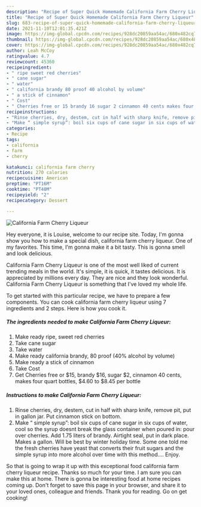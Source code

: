```yaml
---
description: "Recipe of Super Quick Homemade California Farm Cherry Liqueur"
title: "Recipe of Super Quick Homemade California Farm Cherry Liqueur"
slug: 683-recipe-of-super-quick-homemade-california-farm-cherry-liqueur
date: 2021-11-10T12:01:35.421Z
image: https://img-global.cpcdn.com/recipes/928dc20859aa54ac/680x482cq70/california-farm-cherry-liqueur-recipe-main-photo.jpg
thumbnail: https://img-global.cpcdn.com/recipes/928dc20859aa54ac/680x482cq70/california-farm-cherry-liqueur-recipe-main-photo.jpg
cover: https://img-global.cpcdn.com/recipes/928dc20859aa54ac/680x482cq70/california-farm-cherry-liqueur-recipe-main-photo.jpg
author: Leah McCoy
ratingvalue: 4.7
reviewcount: 45360
recipeingredient:
- " ripe sweet red cherries"
- " cane sugar"
- " water"
- " california brandy 80 proof 40 alcohol by volume"
- " a stick of cinnamon"
- " Cost"
- " Cherries free or 15 brandy 16 sugar 2 cinnamon 40 cents makes four quart bottles 460 to 845 per bottle"
recipeinstructions:
- "Rinse cherries, dry, destem, cut in half with sharp knife, remove pit, put in gallon jar. Put cinnamon stick on bottom."
- "Make “ simple syrup”: boil six cups of cane sugar in six cups of water, cool so the syrup doesnt break the glass container when poured in: pour over cherries. Add 1.75 liters of brandy. Airtight seal, put in dark place. Makes a gallon. Will be best by winter holiday time. Some one told me the fresh cherries have yeast that converts their fruit sugars and the simple syrup into more alcohol over time with this method…. Enjoy."
categories:
- Recipe
tags:
- california
- farm
- cherry

katakunci: california farm cherry 
nutrition: 270 calories
recipecuisine: American
preptime: "PT16M"
cooktime: "PT40M"
recipeyield: "2"
recipecategory: Dessert

---
```



![California Farm Cherry Liqueur](https://img-global.cpcdn.com/recipes/928dc20859aa54ac/680x482cq70/california-farm-cherry-liqueur-recipe-main-photo.jpg)

Hey everyone, it is Louise, welcome to our recipe site. Today, I'm gonna show you how to make a special dish, california farm cherry liqueur. One of my favorites. This time, I'm gonna make it a bit tasty. This is gonna smell and look delicious.



California Farm Cherry Liqueur is one of the most well liked of current trending meals in the world. It's simple, it is quick, it tastes delicious. It is appreciated by millions every day. They are nice and they look wonderful. California Farm Cherry Liqueur is something that I've loved my whole life.


To get started with this particular recipe, we have to prepare a few components. You can cook california farm cherry liqueur using 7 ingredients and 2 steps. Here is how you cook it.

<!--inarticleads1-->

##### The ingredients needed to make California Farm Cherry Liqueur:

1. Make ready  ripe, sweet red cherries
1. Take  cane sugar
1. Take  water
1. Make ready  california brandy, 80 proof (40% alcohol by volume)
1. Make ready  a stick of cinnamon
1. Take  Cost
1. Get  Cherries free or $15, brandy $16, sugar $2, cinnamon 40 cents, makes four quart bottles, $4.60 to $8.45 per bottle




<!--inarticleads2-->

##### Instructions to make California Farm Cherry Liqueur:

1. Rinse cherries, dry, destem, cut in half with sharp knife, remove pit, put in gallon jar. Put cinnamon stick on bottom.
1. Make “ simple syrup”: boil six cups of cane sugar in six cups of water, cool so the syrup doesnt break the glass container when poured in: pour over cherries. Add 1.75 liters of brandy. Airtight seal, put in dark place. Makes a gallon. Will be best by winter holiday time. Some one told me the fresh cherries have yeast that converts their fruit sugars and the simple syrup into more alcohol over time with this method…. Enjoy.




So that is going to wrap it up with this exceptional food california farm cherry liqueur recipe. Thanks so much for your time. I am sure you can make this at home. There is gonna be interesting food at home recipes coming up. Don't forget to save this page in your browser, and share it to your loved ones, colleague and friends. Thank you for reading. Go on get cooking!
